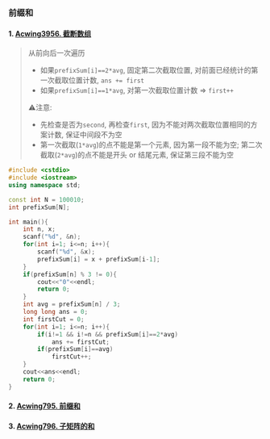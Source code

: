 ### 前缀和

#### 1. [Acwing3956. 截断数组](https://www.acwing.com/problem/content/3959/)

> 从前向后一次遍历
> - 如果`prefixSum[i]==2*avg`, 固定第二次截取位置, 对前面已经统计的第一次截取位置计数, `ans += first`
> - 如果`prefixSum[i]==1*avg`, 对第一次截取位置计数 => `first++`
>
> ⚠️注意: 
> - 先检查是否为`second`, 再检查`first`, 因为不能对两次截取位置相同的方案计数, 保证中间段不为空
> - 第一次截取(`1*avg`)的点不能是第一个元素, 因为第一段不能为空; 第二次截取(`2*avg`)的点不能是开头 or 结尾元素, 保证第三段不能为空

```CPP
#include <cstdio>
#include <iostream>
using namespace std;

const int N = 100010;
int prefixSum[N];

int main(){
    int n, x;
    scanf("%d", &n);
    for(int i=1; i<=n; i++){
        scanf("%d", &x);
        prefixSum[i] = x + prefixSum[i-1];
    }
    if(prefixSum[n] % 3 != 0){
        cout<<"0"<<endl;
        return 0;
    }
    int avg = prefixSum[n] / 3;
    long long ans = 0;
    int firstCut = 0;
    for(int i=1; i<=n; i++){
        if(i!=1 && i!=n && prefixSum[i]==2*avg)
            ans += firstCut;
        if(prefixSum[i]==avg)
            firstCut++;
    }
    cout<<ans<<endl;
    return 0;
}
```


#### 2. [Acwing795. 前缀和](/acwing/Section%201/5_prefixsum.cpp)


#### 3. [Acwing796. 子矩阵的和](/acwing/Section%201/5_prefixsum_2d.cpp)